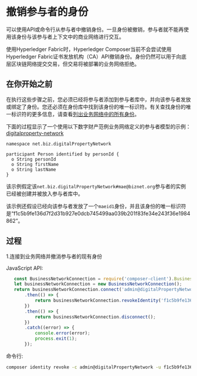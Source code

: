 # 撤销参与者的身份

可以使用API或命令行从参与者中撤销身份。一旦身份被撤销，参与者就不能再使用该身份与该参与者上下文中的商业网络进行交互。

使用Hyperledger Fabric时，Hyperledger Composer当前不会尝试使用Hyperledger Fabric证书发放机构（CA）API撤销身份。身份仍然可以用于向底层区块链网络提交交易，但交易将被部署的业务网络拒绝。

## 在你开始之前

在执行这些步骤之前，您必须已经将参与者添加到参与者库中，并向该参与者发放或绑定了身份。您还必须在身份库中找到该身份的唯一标识符。有关查找身份的唯一标识符的更多信息，请查看[列出业务网络中的所有身份](managing_identity-list.md)。

下面的过程显示了一个使用以下数字财产范例业务网络定义的参与者模型的示例：[digitalproperty-network](https://www.npmjs.com/package/digitalproperty-network)
```
namespace net.biz.digitalPropertyNetwork

participant Person identified by personId {
  o String personId
  o String firstName
  o String lastName
}
```

该示例假定该`net.biz.digitalPropertyNetwork#mae@biznet.org`参与者的实例已经被创建并被放入参与者库中。

该示例还假设已经向该参与者发放了一个`maeid1`身份，并且该身份的唯一标识符是“f1c5b9fe136d7f2d31b927e0dcb745499aa039b201f83fe34e243f36e1984862”。

## 过程

1.连接到业务网络并撤消参与者的现有身份

JavaScript API:
```javascript
   const BusinessNetworkConnection = require('composer-client').BusinessNetworkConnection;
   let businessNetworkConnection = new BusinessNetworkConnection();
   return businessNetworkConnection.connect('admin@digitalPropertyNetwork')
       .then(() => {
           return businessNetworkConnection.revokeIdentity('f1c5b9fe136d7f2d31b927e0dcb745499aa039b201f83fe34e243f36e1984862')
       })
       .then(() => {
           return businessNetworkConnection.disconnect();
       })
       .catch((error) => {
           console.error(error);
           process.exit(1);
       });
```

命令行:
```bash
composer identity revoke -c admin@digitalPropertyNetwork -u f1c5b9fe136d7f2d31b927e0dcb745499aa039b201f83fe34e243f36e1984862
```
